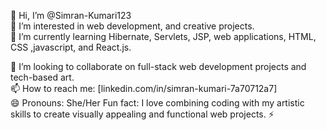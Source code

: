 👋 Hi, I’m @Simran-Kumari123  
👀 I’m interested in web development, and creative projects.  
🌱  I’m currently learning Hibernate, Servlets, JSP, web applications, HTML, CSS ,javascript, and React.js. 

💞️ I’m looking to collaborate on full-stack web development projects and tech-based art.  
📫 How to reach me: [linkedin.com/in/simran-kumari-7a70712a7]  
😄 Pronouns: She/Her
Fun fact: I love combining coding with my artistic skills to create visually appealing and functional web projects.
⚡ 
<!---
Simran-Kumari123/Simran-Kumari123 is a ✨ special ✨ repository because its `README.md` (this file) appears on your GitHub profile.
You can click the Preview link to take a look at your changes.
--->
